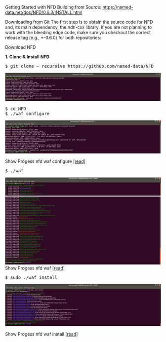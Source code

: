 Getting Started with NFD Building from Source: https://named-data.net/doc/NFD/0.6.3/INSTALL.html

Downloading from Git The first step is to obtain the source code for NFD and, its main dependency, the ndn-cxx library. If you are not planning to work with the bleeding edge code, make sure you checkout the correct release tag (e.g., *-0.6.0) for both repositories:

Download NFD


**1. Clone & Install NFD**
<pre>
$ git clone — recursive https://github.com/named-data/NFD
</pre>

 ![alt tag](https://github.com/syaifulahdan/Mini-NDN-Work/blob/main/Assignment%202:NDNrg-Topology/NDNrg-Image-Node3/NDNrg-Image-NFD-3/1-gitclone-nfd.png)
 

<pre>
$ cd NFD
$ ./waf configure
</pre>
 ![alt tag](https://github.com/syaifulahdan/Mini-NDN-Work/blob/main/Assignment%202:NDNrg-Topology/NDNrg-Image-Node2/NDNrg-Image-NFD-2/1-gitclone-nfd.png)
 
 Show Progess nfd waf configure [[read]](https://github.com/syaifulahdan/Mini-NDN-Work/blob/main/Assignment%202:NDNrg-Topology/NDNrg-Image-Node3/NDNrg-Image-NFD-3/2-NFD3-waf-configure.png)

<pre>
$ ./waf
</pre>
 ![alt tag](https://github.com/syaifulahdan/Mini-NDN-Work/blob/main/Assignment%202:NDNrg-Topology/NDNrg-Image-Node2/NDNrg-Image-NFD-2/3-nfd2-waf.png)
 </pre>
 ![alt tag](https://github.com/syaifulahdan/Mini-NDN-Work/blob/main/Assignment%202:NDNrg-Topology/NDNrg-Image-Node2/NDNrg-Image-NFD-2/4-nfd2-waf-finish.png)
 Show Progess nfd waf [[read]](https://github.com/syaifulahdan/Mini-NDN-Work/blob/main/Assignment%202:NDNrg-Topology/NDNrg-Image-Node2/nfd2-waf-install-progress.txt)


<pre>
$ sudo ./waf install
</pre>
 ![alt tag](https://github.com/syaifulahdan/Mini-NDN-Work/blob/main/Assignment%202:NDNrg-Topology/NDNrg-Image-Node2/NDNrg-Image-NFD-2/5-nfd2-waf-install.png)
 
 Show Progess nfd waf install [[read]](https://github.com/syaifulahdan/Mini-NDN-Work/blob/main/Assignment%202:NDNrg-Topology/NDNrg-Image-Node2/nfd2-waf-install-install-progress.txt)
